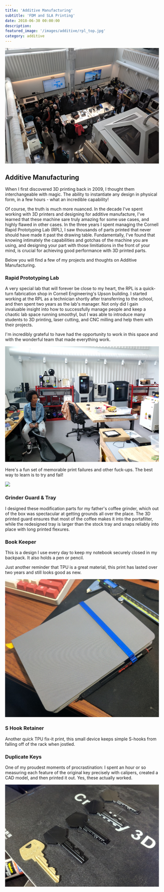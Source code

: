```yaml
---
title: 'Additive Manufacturing'
subtitle: 'FDM and SLA Printing'
date: 2018-06-30 00:00:00
description:
featured_image: '/images/additive/rpl_top.jpg'
category: additive
---
```


![](/images/additive/rpl_top.jpg)

## Additive Manufacturing
When I first discovered 3D printing back in 2009, I thought them interchangeable with magic. The ability to instantiate any design in physical form, in a few hours - what an incredible capability!

Of course, the truth is much more nuanced. In the decade I've spent working with 3D printers and designing for additive manufacture, I've learned that these machine sare truly amazing for some use cases, and highly flawed in other cases. In the three years I spent managing the Cornell Rapid Prototyping Lab (RPL), I saw thousands of parts printed that never should have made it past the drawing table. Fundamentally, I've found that knowing intimately the capabilities and gotchas of the machine you are using, and designing your part with those limitiations in the front of your mind, is crucial for achieving good performance with 3D printed parts.

Below you will find a few of my projects and thoughts on Additive Manufacturing.

### Rapid Prototyping Lab
A very special lab that will forever be close to my heart, the RPL is a quick-turn fabrication shop in Cornell Engineering's Upson building. I started working at the RPL as a technician shortly after transferring to the school, and then spent two years as the lab's manager. Not only did I gain invaluable insight into how to successfully manage people and keep a chaotic lab space running smoothyl, but I was able to introduce many students to 3D printing, laser cutting, and CNC milling and help them with their projects. 

I'm incredibly grateful to have had the opportunity to work in this space and with the wonderful team that made everything work.

![](/images/additive/rpl_tinsae.jpg)

Here's a fun set of memorable print failures and other fuck-ups. The best way to learn is to try and fail!

![](/images/additive/rpl_lulz_fail.jpg)


### Grinder Guard & Tray
I designed these modification parts for my father's coffee grinder, which out of the box was spectacular at getting grounds all over the place. The 3D printed guard ensures that most of the coffee makes it into the portafilter, while the redesigned tray is larger than the stock tray and snaps reliably into place with long printed flexures. 

### Book Keeper
This is a design I use every day to keep my notebook securely closed in my backpack. It also holds a pen or pencil.

Just another reminder that TPU is a great material, this print has lasted over two years and still looks good as new.

![](/images/additive/book_keeper_1.jpg)

### S Hook Retainer
Another quick TPU fix-it print, this small device keeps simple S-hooks from falling off of the rack when jostled.


### Duplicate Keys
One of my proudest moments of procrastination: I spent an hour or so measuring each feature of the original key precisely with calipers, created a CAD model, and then printed it out. Yes, these actually worked.

![](/images/additive/keys.jpg)